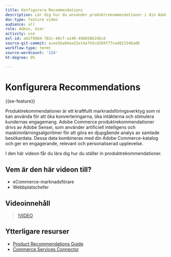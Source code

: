 ```yaml
---
title: Konfigurera Recommendations
description: Lär dig hur du använder produktrekommendationer i din Adobe Commerce-butik.
doc-type: feature video
audience: all
role: Admin, User
activity: use
exl-id: a62f9984-782c-40cf-a140-498b58b24bcd
source-git-commit: acee5ba84ea32e14a743cd269f77ced821548ad6
workflow-type: tm+mt
source-wordcount: '124'
ht-degree: 0%

---
```


# Konfigurera Recommendations

{{ee-feature}}

Produktrekommendationer är ett kraftfullt marknadsföringsverktyg som ni kan använda för att öka konverteringarna, öka intäkterna och stimulera kundernas engagemang. Adobe Commerce produktrekommendationer drivs av Adobe Sensei, som använder artificiell intelligens och maskininlärningsalgoritmer för att göra en djupgående analys av samlade besökardata. Dessa data kombineras med din Adobe Commerce-katalog och ger en engagerande, relevant och personaliserad upplevelse.

I den här videon får du lära dig hur du ställer in produktrekommendationer.

## Vem är den här videon till?

- eCommerce-marknadsförare
- Webbplatschefer

## Videoinnehåll

>[!VIDEO](https://video.tv.adobe.com/v/343991?quality=12&learn=on)

## Ytterligare resurser

- [Product Recommendations Guide](https://experienceleague.adobe.com/docs/commerce-merchant-services/product-recommendations/overview.html)
- [Commerce Services Connector](https://experienceleague.adobe.com/docs/commerce-merchant-services/user-guides/saas.html)
